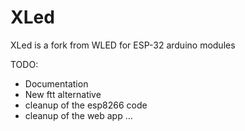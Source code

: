 # XLed

XLed is a fork from WLED for ESP-32 arduino modules

TODO:

- Documentation
- New ftt alternative
- cleanup of the esp8266 code
- cleanup of the web app
...
